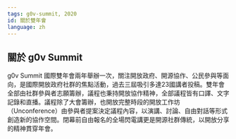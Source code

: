 ```yaml
---
tags: g0v-summit, 2020
id: 關於雙年會
language: zh
---
```

## 關於 g0v Summit

g0v Summit 國際雙年會兩年舉辦一次，關注開放政府、開源協作、公民參與等面向，是國際開放政府社群的焦點活動，過去三屆吸引多達23國講者投稿。雙年會全部由社群參與者志願籌辦，議程也秉持開放協作精神，全部議程皆有口譯、文字記錄和直播。議程除了大會籌辦，也開放完整時段的開放工作坊（Unconference）由參與者提案決定議程內容，以演講、討論、自由對話等形式創造新的協作空間。閉幕前自由報名的全場閃電講更是開源社群傳統，以開放分享的精神貫穿年會。
